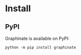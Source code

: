 # Install

## PyPI

Graphinate is available on PyPI:

```console
python -m pip install graphinate 
```